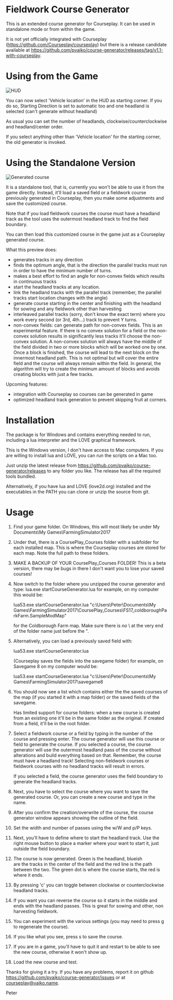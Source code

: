 Fieldwork Course Generator
==========================

This is an extended course generator for Courseplay. It can be used in standalone mode or from within the game.

It is not yet officially integrated with Courseplay (https://github.com/Courseplay/courseplay) but there is a release candidate available at https://github.com/pvajko/course-generator/releases/tag/v1.1-with-courseplay.

Using from the Game
===================

![HUD](https://user-images.githubusercontent.com/2379521/27035499-2804d290-4f47-11e7-8826-4eb461f6f024.PNG)

You can now select 'Vehicle location' in the HUD as
starting corner. If you do so, Starting Direction is set to
automatic too and one headland is selected (can't generate
without headland)

As usual you can set the number of headlands, clockwise/counterclockwise
and headland/center order.

If you select anything other than 'Vehicle location' for the
starting corner, the old generator is invoked.

Using the Standalone Version
============================

![Generated course](https://cloud.githubusercontent.com/assets/2379521/25396617/c6729b6e-29aa-11e7-92e2-6e26fe4af286.png)

It is a standalone tool, that is, currently you won't be 
able to use it from the game directly. Instead, it'll load
a saved field or a fieldwork course previously generated in
Courseplay, then you make some adjustments and save the
customized course.

Note that if you load fieldwork courses the course must have
a headland track as the tool uses the outermost headland track 
to find the field boundary.

You can then load this customized course in the game just
as a Courseplay generated course.

What this preview does:

- generates tracks in any direction
- finds the optimum angle, that is the direction the parallel
  tracks must run in order to have the minimum number of turns.
- makes a best effort to find an angle for non-convex fields 
  which results in continuous tracks
- start the headland tracks at any location.
- link the headland tracks with the parallel track (remember, 
  the parallel tracks start location changes with the angle)
- generate course starting in the center and finishing with
  the headland for sowing and any fieldwork other than 
  harvesting
- interleaved parallel tracks (sorry, don't know the exact term) 
  where you work every second (or 3rd, 4th...) track to prevent Y turns.
- non-convex fields: can generate path for non-convex fields. 
  This is an experimental feature.
  If there is no convex solution for a field or the non-convex
  solution results in significantly less tracks it'll choose the
  non-convex solution.
  A non-convex solution will always have the middle of the field
  divided in two or more blocks which will be worked one by one.
  Once a block is finished, the course will lead to the next block
  on the innermost headland path. This is not optimal but will 
  cover the entire field and the course will always remain within
  the field.
  In general, the algorithm will try to create the minimum amount
  of blocks and avoids creating blocks with just a few tracks.

Upcoming features:

- integration with Courseplay so courses can be generated 
  in game 
- optimized headland track generation to prevent skipping
  fruit at corners.

Installation
============

The package is for Windows and contains everything needed
to run, including a lua interpreter and the LOVE graphical
framework. 

This is the Windows version, I don't have access to Mac 
computers. If you are willing to install lua and LOVE, 
you can run the scripts on a Mac too. 

Just unzip the latest release from https://github.com/pvajko/course-generator/releases
to any folder you like. The release has all the required
tools bundled.

Alternatively, if you have lua and LOVE (love2d.org) installed
and the executables in the PATH you can clone or unzip the
source from git.

Usage
=====

1. Find your game folder. On Windows, this will most likely
   be under My Documents\My Games\FarmingSimulator2017

2. Under that, there is a CoursePlay_Courses folder with
   a subfolder for each installed map. This is where
   the Courseplay courses are stored for each map.
   Note the full path to these folders.

3. MAKE A BACKUP OF YOUR CoursePlay_Courses FOLDER! This is
   a beta version, there may be bugs in there I don't want 
   you to lose your saved courses!

4. Now switch to the folder where you unzipped the course
   generator and type:
   lua.exe startCourseGenerator.lua <full path to course folder>
   for example, on my computer this would be:

   lua53.exe startCourseGenerator.lua "c:\Users\Peter\Documents\My Games\FarmingSimulator2017\CoursePlay_Courses\FS17_coldboroughParkFarm.SampleModMap"
   
   for the Coldborough Farm map. Make sure there is _no_ \ at the very
   end of the folder name just before the ".

5. Alternatively, you can load a previously saved field with:

   lua53.exe startCourseGenerator.lua <full path to a savegame>

   (Courseplay saves the fields into the savegame folder)
   for example, on Savegame 8 on my computer would be:

   lua53.exe startCourseGenerator.lua "c:\Users\Peter\Documents\My Games\FarmingSimulator2017\savegame8

6. You should now see a list which contains either the 
   the saved courses of the map (if you started it with a map folder)
   or the saved fields of the savegame.
   
   Has limited support for course folders: when a new course is created
   from an existing one it'll be in the same folder as the original.
   If created from a field, it'll be in the root folder.

7. Select a fieldwork course or a field by typing in the number of the course 
   and pressing enter. The course generator will use this course
   or field to generate the course.
   If you selected a course, the course generator will use the 
   outermost headland pass of the course without alterations and 
   build everything based on that.
   Remember, the course must have a headland track! 
   Selecting non-fieldwork courses or fieldwork courses with no
   headland tracks will result in errors.

   If you selected a field, the course generator uses the field
   boundary to generate the headland tracks.

8. Next, you have to select the course where you want to save
   the generated course. Or, you can create a new course and
   type in the name.
   
9. After you confirm the creation/overwrite of the course, 
   the course generator window appears showing the outline of the
   field. 

10. Set the width and number of passes using the w/W and p/P keys.

11. Next, you'll have to define where to start the headland track.
    Use the right mouse button to place a marker where your want to 
    start it, just outside the field boundary. 

12. The course is now generated. Green is the headland, blueish   
    are the tracks in the center of the field and the red line is 
    the path between the two.
    The green dot is where the course starts, the red is where it ends.

13. By pressing 'c' you can toggle between clockwise or counterclockwise
    headland tracks.

14. If you want you can reverse the course so it starts in the middle
    and ends with the headland passes. This is great for sowing and 
    other, non harvesting fieldwork.

15. You can experiment with the various settings (you may need to 
    press g to regenerate the course).

16. If you like what you see, press s to save the course.

17. If you are in a game, you'll have to quit it and restart to be 
    able to see the new course, otherwise it won't show up.

18. Load the new course and test.

Thanks for giving it a try. If you have any problems, report it on
github https://github.com/pvajko/course-generator/issues or 
at courseplay@vajko.name.

Peter

